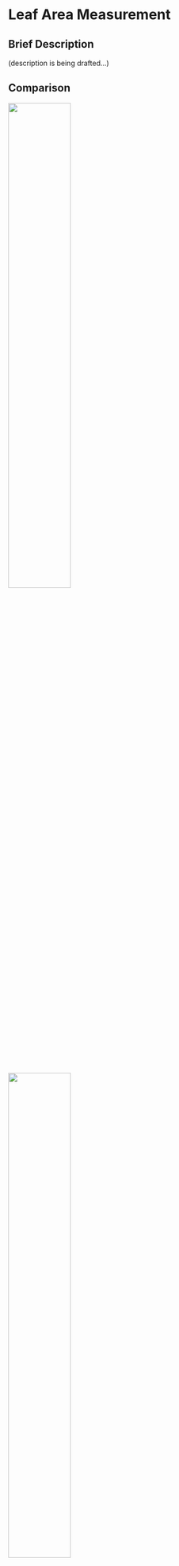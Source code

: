 # Leaf Area Measurement
## Brief Description
(description is being drafted...)
## Comparison
<img src="https://user-images.githubusercontent.com/70200533/154418917-3dbe8b44-a520-4f6d-a246-5136aec48222.png" width=50% height=50%>
<img src="https://user-images.githubusercontent.com/70200533/154448864-4811ee5c-ea92-463f-8086-d6e12ff42e99.png" width=50% height=50%>

## Sample output
<img src="https://user-images.githubusercontent.com/70200533/154419122-17a84416-4e41-4a21-a707-c661b11d9298.jpg" width=50% height=50%>
